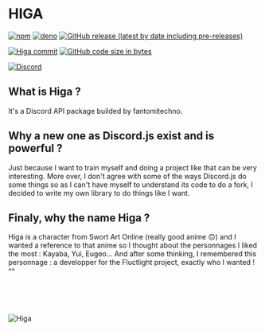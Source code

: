 # HIGA

[![npm](https://img.shields.io/npm/v/higa?style=for-the-badge)](https://www.npmjs.com/package/higa)
[![deno](https://img.shields.io/github/v/release/fantomitechno/Higa?include_prereleases&color=blue&label=deno&style=for-the-badge)](https://deno.land/x/higa)
[![GitHub release (latest by date including pre-releases)](https://img.shields.io/github/v/release/fantomitechno/Higa?include_prereleases&style=for-the-badge)](https://github.com/fantomitechno/Higa/releases)

[![Higa commit](https://img.shields.io/github/last-commit/fantomitechno/Higa?style=for-the-badge)](https://github.com/fantomitechno/Higa)
[![GitHub code size in bytes](https://img.shields.io/github/languages/code-size/fantomitechno/Higa?style=for-the-badge)](https://github.com/fantomitechno/Higa)

[![Discord](https://img.shields.io/discord/932885182543982603?logo=discord&logoColor=white&style=for-the-badge)](https://discord.gg/VhSR3ARYb7)

## What is Higa ?

It's a Discord API package builded by fantomitechno.

## Why a new one as Discord.js exist and is powerful ?

Just because I want to train myself and doing a project like that can be very interesting. More over, I don't agree with some of the ways Discord.js do some things so as I can't have myself to understand its code to do a fork, I decided to write my own library to do things like I want.

## Finaly, why the name Higa ?

Higa is a character from Swort Art Online (really good anime 🙃) and I wanted a reference to that anime so I thought about the personnages I liked the most : Kayaba, Yui, Eugeo... And after some thinking, I remembered this personnage : a developper for the Fluctlight project, exactly who I wanted ! ^^

<br><br><br>

![Higa](https://repository-images.githubusercontent.com/449401958/bc8d5876-fec3-4e0c-a047-be19a89068ca)
